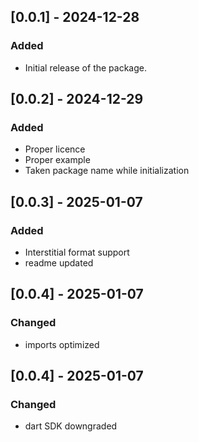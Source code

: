 ## [0.0.1] - 2024-12-28

### Added
* Initial release of the package.

## [0.0.2] - 2024-12-29
### Added
* Proper licence 
* Proper example
* Taken package name while initialization

## [0.0.3] - 2025-01-07
### Added
* Interstitial format support
* readme updated

## [0.0.4] - 2025-01-07
### Changed
* imports optimized

## [0.0.4] - 2025-01-07
### Changed
* dart SDK downgraded